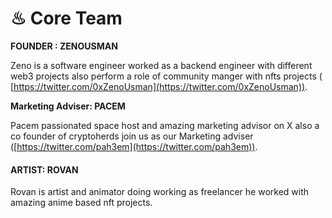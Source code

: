 # ♨ Core Team

**FOUNDER : ZENOUSMAN** &#x20;

Zeno is a software engineer worked as a backend engineer with different web3 projects also perform a role of community manger with nfts projects ( [https://twitter.com/0xZenoUsman](https://twitter.com/0xZenoUsman)).

&#x20;**Marketing Adviser: PACEM**

Pacem passionated space host and amazing marketing advisor on X also a co founder of cryptoherds join us as our Marketing adviser ([https://twitter.com/pah3em](https://twitter.com/pah3em)).

#### ARTIST: ROVAN

Rovan is artist and animator doing working as freelancer he worked with amazing anime based nft projects.





